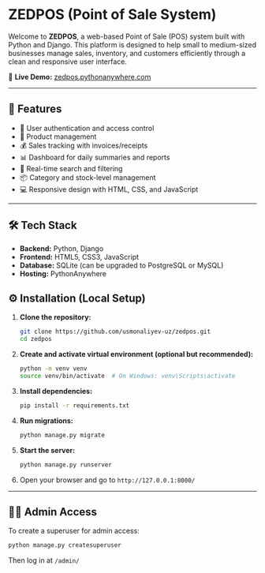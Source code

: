 # ZEDPOS (Point of Sale System)

Welcome to **ZEDPOS**, a web-based Point of Sale (POS) system built with Python and Django. This platform is designed to help small to medium-sized businesses manage sales, inventory, and customers efficiently through a clean and responsive user interface.

🔗 **Live Demo:** [zedpos.pythonanywhere.com](https://zedpos.pythonanywhere.com)

---

## 🚀 Features

* 🔐 User authentication and access control
* 🛒 Product management
* 💰 Sales tracking with invoices/receipts
* 📊 Dashboard for daily summaries and reports
* 🔎 Real-time search and filtering
* 📦 Category and stock-level management
* 💻 Responsive design with HTML, CSS, and JavaScript

---

## 🛠️ Tech Stack

* **Backend:** Python, Django
* **Frontend:** HTML5, CSS3, JavaScript
* **Database:** SQLite (can be upgraded to PostgreSQL or MySQL)
* **Hosting:** PythonAnywhere


## ⚙️ Installation (Local Setup)

1. **Clone the repository:**

   ```bash
   git clone https://github.com/usmonaliyev-uz/zedpos.git
   cd zedpos
   ```

2. **Create and activate virtual environment (optional but recommended):**

   ```bash
   python -m venv venv
   source venv/bin/activate  # On Windows: venv\Scripts\activate
   ```

3. **Install dependencies:**

   ```bash
   pip install -r requirements.txt
   ```

4. **Run migrations:**

   ```bash
   python manage.py migrate
   ```

5. **Start the server:**

   ```bash
   python manage.py runserver
   ```

6. Open your browser and go to `http://127.0.0.1:8000/`

---

## 🧑‍💻 Admin Access

To create a superuser for admin access:

```bash
python manage.py createsuperuser
```

Then log in at `/admin/`

